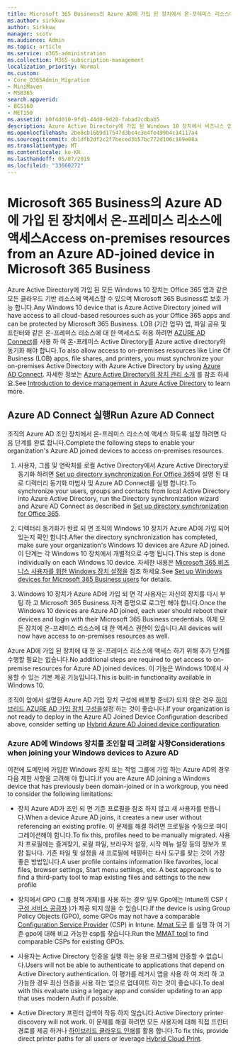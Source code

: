 ```yaml
---
title: Microsoft 365 Business의 Azure AD에 가입 된 장치에서 온-프레미스 리소스에 액세스
ms.author: sirkkuw
author: Sirkkuw
manager: scotv
ms.audience: Admin
ms.topic: article
ms.service: o365-administration
ms.collection: M365-subscription-management
localization_priority: Normal
ms.custom:
- Core_O365Admin_Migration
- MiniMaven
- MSB365
search.appverid:
- BCS160
- MET150
ms.assetid: b0f4d010-9fd1-44d0-9d20-fabad2cdbab5
description: Azure Active Directory에 가입 된 Windows 10 장치에서 비즈니스 앱, 파일 공유 및 프린터와 같은 온-프레미스 리소스에 액세스 하는 방법을 알아봅니다.
ms.openlocfilehash: 2be8eb16b9d17547d3bc4c3e4fe499b4c14117a4
ms.sourcegitcommit: db1dfb2df2c2f7beced3b57bc772d106c189e88a
ms.translationtype: MT
ms.contentlocale: ko-KR
ms.lasthandoff: 05/07/2019
ms.locfileid: "33660272"
---
```

# <a name="access-on-premises-resources-from-an-azure-ad-joined-device-in-microsoft-365-business"></a><span data-ttu-id="6bbfe-103">Microsoft 365 Business의 Azure AD에 가입 된 장치에서 온-프레미스 리소스에 액세스</span><span class="sxs-lookup"><span data-stu-id="6bbfe-103">Access on-premises resources from an Azure AD-joined device in Microsoft 365 Business</span></span>

<span data-ttu-id="6bbfe-104">Azure Active Directory에 가입 된 모든 Windows 10 장치는 Office 365 앱과 같은 모든 클라우드 기반 리소스에 액세스할 수 있으며 Microsoft 365 Business로 보호 가능 합니다.</span><span class="sxs-lookup"><span data-stu-id="6bbfe-104">Any Windows 10 device that is Azure Active Directory joined will have access to all cloud-based resources such as your Office 365 apps and can be protected by Microsoft 365 Business.</span></span> <span data-ttu-id="6bbfe-105">LOB (기간 업무) 앱, 파일 공유 및 프린터와 같은 온-프레미스 리소스에 대 한 액세스도 허용 하려면 [AZURE AD Connect](https://docs.microsoft.com/en-us/azure/active-directory/connect/active-directory-aadconnect)를 사용 하 여 온-프레미스 Active Directory를 Azure active directory와 동기화 해야 합니다.</span><span class="sxs-lookup"><span data-stu-id="6bbfe-105">To also allow access to on-premises resources like Line Of Business (LOB) apps, file shares, and printers, you must synchronize your on-premises Active Directory with Azure Active Directory by using [Azure AD Connect](https://docs.microsoft.com/en-us/azure/active-directory/connect/active-directory-aadconnect).</span></span> <span data-ttu-id="6bbfe-106">자세한 정보는 [Azure Active Directory의 장치 관리 소개](https://docs.microsoft.com/en-us/azure/active-directory/device-management-introduction) 를 참조 하세요.</span><span class="sxs-lookup"><span data-stu-id="6bbfe-106">See [Introduction to device management in Azure Active Directory](https://docs.microsoft.com/en-us/azure/active-directory/device-management-introduction) to learn more.</span></span> 
  
## <a name="run-azure-ad-connect"></a><span data-ttu-id="6bbfe-107">Azure AD Connect 실행</span><span class="sxs-lookup"><span data-stu-id="6bbfe-107">Run Azure AD Connect</span></span>

<span data-ttu-id="6bbfe-108">조직의 Azure AD 조인 장치에서 온-프레미스 리소스에 액세스 하도록 설정 하려면 다음 단계를 완료 합니다.</span><span class="sxs-lookup"><span data-stu-id="6bbfe-108">Complete the following steps to enable your organization's Azure AD joined devices to access on-premises resources.</span></span>
  
1. <span data-ttu-id="6bbfe-109">사용자, 그룹 및 연락처를 로컬 Active Directory에서 Azure Active Directory로 동기화 하려면 [Set up directory synchronization For Office 365](https://support.office.com/article/1b3b5318-6977-42ed-b5c7-96fa74b08846)에 설명 된 대로 디렉터리 동기화 마법사 및 Azure AD Connect를 실행 합니다.</span><span class="sxs-lookup"><span data-stu-id="6bbfe-109">To synchronize your users, groups and contacts from local Active Directory into Azure Active Directory, run the Directory synchronization wizard and Azure AD Connect as described in [Set up directory synchronization for Office 365](https://support.office.com/article/1b3b5318-6977-42ed-b5c7-96fa74b08846).</span></span>
    
2. <span data-ttu-id="6bbfe-110">디렉터리 동기화가 완료 되 면 조직의 Windows 10 장치가 Azure AD에 가입 되어 있는지 확인 합니다.</span><span class="sxs-lookup"><span data-stu-id="6bbfe-110">After the directory synchronization has completed, make sure your organization's Windows 10 devices are Azure AD joined.</span></span> <span data-ttu-id="6bbfe-111">이 단계는 각 Windows 10 장치에서 개별적으로 수행 됩니다.</span><span class="sxs-lookup"><span data-stu-id="6bbfe-111">This step is done individually on each Windows 10 device.</span></span> <span data-ttu-id="6bbfe-112">자세한 내용은 [Microsoft 365 비즈니스 사용자를 위한 Windows 장치 설정을](set-up-windows-devices.md) 참조 하세요.</span><span class="sxs-lookup"><span data-stu-id="6bbfe-112">See [Set up Windows devices for Microsoft 365 Business users](set-up-windows-devices.md) for details.</span></span> 
    
3. <span data-ttu-id="6bbfe-113">Windows 10 장치가 Azure AD에 가입 되 면 각 사용자는 자신의 장치를 다시 부팅 하 고 Microsoft 365 Business 자격 증명으로 로그인 해야 합니다.</span><span class="sxs-lookup"><span data-stu-id="6bbfe-113">Once the Windows 10 devices are Azure AD joined, each user should reboot their devices and login with their Microsoft 365 Business credentials.</span></span> <span data-ttu-id="6bbfe-114">이제 모든 장치에 온-프레미스 리소스에 대 한 액세스 권한이 있습니다.</span><span class="sxs-lookup"><span data-stu-id="6bbfe-114">All devices will now have access to on-premises resources as well.</span></span>
    
<span data-ttu-id="6bbfe-115">Azure AD에 가입 된 장치에 대 한 온-프레미스 리소스에 액세스 하기 위해 추가 단계를 수행할 필요는 없습니다.</span><span class="sxs-lookup"><span data-stu-id="6bbfe-115">No additional steps are required to get access to on-premise resources for Azure AD joined devices.</span></span> <span data-ttu-id="6bbfe-116">이 기능은 Windows 10에서 사용할 수 있는 기본 제공 기능입니다.</span><span class="sxs-lookup"><span data-stu-id="6bbfe-116">This is built-in functionality available in Windows 10.</span></span> 
  
<span data-ttu-id="6bbfe-117">조직이 앞에서 설명한 Azure AD 가입 장치 구성에 배포할 준비가 되지 않은 경우 [하이브리드 AZURE AD 가입 장치 구성을](manage-windows-devices.md)설정 하는 것이 좋습니다.</span><span class="sxs-lookup"><span data-stu-id="6bbfe-117">If your organization is not ready to deploy in the Azure AD Joined Device Configuration described above, consider setting up [Hybrid Azure AD Joined device configuration](manage-windows-devices.md).</span></span>
  
### <a name="considerations-when-joining-your-windows-devices-to-azure-ad"></a><span data-ttu-id="6bbfe-118">Azure AD에 Windows 장치를 조인할 때 고려할 사항</span><span class="sxs-lookup"><span data-stu-id="6bbfe-118">Considerations when joining your Windows devices to Azure AD</span></span>

<span data-ttu-id="6bbfe-119">이전에 도메인에 가입한 Windows 장치 또는 작업 그룹에 가입 하는 Azure AD의 경우 다음 제한 사항을 고려해 야 합니다.</span><span class="sxs-lookup"><span data-stu-id="6bbfe-119">If you are Azure AD joining a Windows device that has previously been domain-joined or in a workgroup, you need to consider the following limitations:</span></span>
  
- <span data-ttu-id="6bbfe-120">장치 Azure AD가 조인 되 면 기존 프로필을 참조 하지 않고 새 사용자를 만듭니다.</span><span class="sxs-lookup"><span data-stu-id="6bbfe-120">When a device Azure AD joins, it creates a new user without referencing an existing profile.</span></span> <span data-ttu-id="6bbfe-121">이 문제를 해결 하려면 프로필을 수동으로 마이그레이션해야 합니다.</span><span class="sxs-lookup"><span data-stu-id="6bbfe-121">To fix this, profiles need to be manually migrated.</span></span> <span data-ttu-id="6bbfe-122">사용자 프로필에는 즐겨찾기, 로컬 파일, 브라우저 설정, 시작 메뉴 설정 등의 정보가 포함 됩니다. 기존 파일 및 설정을 새 프로필에 매핑하는 타사 도구를 찾는 것이 가장 좋은 방법입니다.</span><span class="sxs-lookup"><span data-stu-id="6bbfe-122">A user profile contains information like favorites, local files, browser settings, Start menu settings, etc. A best approach is to find a third-party tool to map existing files and settings to the new profile</span></span>

- <span data-ttu-id="6bbfe-123">장치에서 GPO (그룹 정책 개체)를 사용 하는 경우 일부 Gpo에는 Intune의 CSP ( [구성 서비스 공급자](https://docs.microsoft.com/windows/configuration/provisioning-packages/how-it-pros-can-use-configuration-service-providers) )가 제공 되지 않을 수 있습니다.</span><span class="sxs-lookup"><span data-stu-id="6bbfe-123">If the device is using Group Policy Objects (GPO), some GPOs may not have a comparable [Configuration Service Provider](https://docs.microsoft.com/windows/configuration/provisioning-packages/how-it-pros-can-use-configuration-service-providers) (CSP) in Intune.</span></span> <span data-ttu-id="6bbfe-124">[Mmat 도구](https://www.microsoft.com/download/details.aspx?id=45520) 를 실행 하 여 기존 gpo에 대해 비교 가능한 csp를 찾습니다.</span><span class="sxs-lookup"><span data-stu-id="6bbfe-124">Run the [MMAT tool](https://www.microsoft.com/download/details.aspx?id=45520) to find comparable CSPs for existing GPOs.</span></span>

- <span data-ttu-id="6bbfe-125">사용자는 Active Directory 인증을 실행 하는 응용 프로그램에 인증할 수 없습니다.</span><span class="sxs-lookup"><span data-stu-id="6bbfe-125">Users will not be able to authenticate to applications that depend on Active Directory authentication.</span></span> <span data-ttu-id="6bbfe-126">이 평가를 레거시 앱을 사용 하 여 처리 하 고 가능한 경우 최신 인증을 사용 하는 앱으로 업데이트 하는 것이 좋습니다.</span><span class="sxs-lookup"><span data-stu-id="6bbfe-126">To deal with this evaluate using a legacy app and consider updating to an app that uses modern Auth if possible.</span></span>

- <span data-ttu-id="6bbfe-127">Active Directory 프린터 검색이 작동 하지 않습니다.</span><span class="sxs-lookup"><span data-stu-id="6bbfe-127">Active Directory printer discovery will not work.</span></span> <span data-ttu-id="6bbfe-128">이 문제를 해결 하려면 모든 사용자에 대해 직접 프린터 경로를 제공 하거나 [하이브리드 클라우드 인쇄](https://docs.microsoft.com/windows-server/administration/hybrid-cloud-print/hybrid-cloud-print-deploy)를 활용 합니다.</span><span class="sxs-lookup"><span data-stu-id="6bbfe-128">To fix this, provide direct printer paths for all users or leverage [Hybrid Cloud Print](https://docs.microsoft.com/windows-server/administration/hybrid-cloud-print/hybrid-cloud-print-deploy).</span></span>
